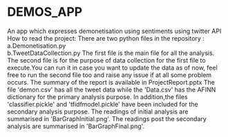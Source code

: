 # DEMOS_APP
An app which expresses demonetisation using sentiments using  twitter API 
How to read the project:
There are two python files in the repository :
  a.Demonetisation.py  
  b.TweetDataCollection.py
The first file is the main file for all the analysis.
The second file is for the purpose of data collection for the first file to execute.You can run it in case you want to update the data as of now, feel free to run the second file too and raise any issue if at all some problem occurs.
The summary of the report is available in ProjectReport.pptx
The file 'demon.csv' has all the tweet data while the 'Data.csv' has the AFINN dictionary for the primary analysis purpose.
In addition,the files 'classifier.pickle' and 'tfidfmodel.pickle' have been included for the secondary analysis purpose.
The readings of initial analysis are summarised in 'BarGraphInitial.png'.
The readings post the secondary analysis are summarised in 'BarGraphFinal.png'.
